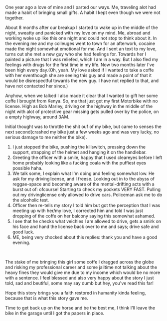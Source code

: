 One year ago a love of mine and I parted our ways. Me, traveling alot had made a habit of bringing small gifts. A habit I kept even though we were not together.

About 8 months after our breakup I started to wake up in the middle of the night, sweatty and panicked with my love on my mind. Me, abroad and working woke up like this one night and could not stop to think about it. In the evening me and my colleuges went to town for an afterwork, cocaine made the night somewhat emotional for me. And I sent an text to my love, turns out she met a new guy who she had feelings for. Towards her I painted a picture that I was reliefed, which I am in a way. But I also fled my feelings with drugs for the first time in my life. Now two months later I've been high every day.(Oh, yeah. My love asked if I wanted to take a coffe with her eventhough she are seeing this guy and made a point of that it would be disrespectful towards the new guy. I have not replied to that, and have not contacted her since.)

Anyhow, when we talked I also made it clear that I wanted to gift her some coffe I brought from Kenya. So, me that just got my first Motorbike with no license. High as Bob Marley, driving on the highway in the middle of the night with alot of protective gear missing gets pulled over by the police, on a empty highway, around 3AM.

Initial thought was to throttle the shit ouf of my bike, but came to senses the next second(crashed my bike just a few weeks ago and was very lucky, no serious damage to me neither the bike).

1. I just stopped the bike, pushing the killswitch, pressing down the support, strapping of the helmet and hanging it on the handlebar.
2. Greeting the officer with a smile, happy that I used cleareyes before I left home probably looking like a fucking coala with the puffiest eyes possible haha.
3. We talk some, I explain what I'm doing and feeling somewhat low. He ask for my drivinglicense, and I freese. Looking out in to the abyss of reggae-space and becoming aware of the mental-drifting acts with a burst out of: ofcourse! Starting to check my pockets VERY FAST. Pulling out my drivinglicense only allowed to drive cars. Policeman ask me to do the alcoholic test.
4. Officer then re-tells my story I told him but got the perception that I was meeting up with her/my love, I corrected him and told I was just dropping of the coffe on her balcony saying this somewhat ashamed.
5. I see that he checks what veichles I am allowed to drive, gets a smirk on his face and hand the license back over to me and says; drive safe and good luck.
6. ME, being very chocked about this replies: thank you and have a good evening.

&#x200B;

The stake of me bringing this girl some coffe I dragged across the globe and risking my professional career and some jailtime not talking about the heavy fines they would give me due to my income which would be no more with a sentence. I feel blessed and also very happy about the story I just told, sad and beutiful, some may say dumb but hey, you've read this far!

Hope this story brings you a faith restored in humanity kinda feeling, because that is what this story gave me.

Time to get back up on the horse and be the best me, I think I'll leave the bike in the garage until I got the papers in place.